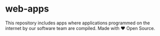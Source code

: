 # web-apps
This repository includes apps where applications programmed on the internet by our software team are compiled. Made with ❤️ Open Source.
